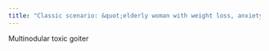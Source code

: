 ```yaml
---
title: "Classic scenario: &quot;elderly woman with weight loss, anxiety, insomnia, and tachycardia&quot; =______"
---
```

Multinodular toxic goiter

